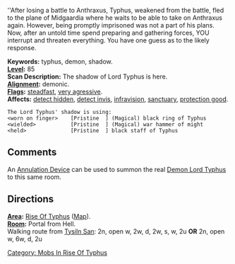 ''After losing a battle to Anthraxus, Typhus, weakened from the battle,
fled to the plane of Midgaardia where he waits to be able to take on
Anthraxus again. However, being promptly imprisoned was not a part of
his plans. Now, after an untold time spend preparing and gathering
forces, YOU interrupt and threaten everything. You have one guess as to
the likely response.

**Keywords:** typhus, demon, shadow.  
**[Level](Level "wikilink"):** 85  
**Scan Description:** The shadow of Lord Typhus is here.  
**[Alignment](Alignment "wikilink"):** demonic.  
**[Flags](:Category:_Mob_Types "wikilink"):**
[steadfast](Steadfast "wikilink"), [very
agressive](Aggressive_Mobs "wikilink").  
**Affects:** [detect hidden](Detect_Hidden "wikilink"), [detect
invis](Detect_Invis "wikilink"), [infravision](Infravision "wikilink"),
[sanctuary](Sanctuary "wikilink"), [protection
good](Protection_Good "wikilink").  

    The Lord Typhus' shadow is using:
    <worn on finger>    [Pristine  ] (Magical) black ring of Typhus
    <wielded>           [Pristine  ] (Magical) war hammer of might
    <held>              [Pristine  ] black staff of Typhus

## Comments

An [Annulation Device](Annulation_Device "wikilink") can be used to
summon the real [Demon Lord Typhus](Demon_Lord_Typhus "wikilink") to
this same room.

## Directions

**[Area](:Category:_Areas "wikilink"):** [Rise Of
Typhus](:Category:_Rise_Of_Typhus "wikilink")
([Map](Rise_Of_Typhus_Map "wikilink")).  
**[Room](:Category:_Rooms "wikilink"):** Portal from Hell.  
Walking route from [Tysiln San](Tysiln_San "wikilink"): 2n, open w, 2w,
d, 2w, s, w, 2u **OR** 2n, open w, 6w, d, 2u

[Category: Mobs In Rise Of
Typhus](Category:_Mobs_In_Rise_Of_Typhus "wikilink")
